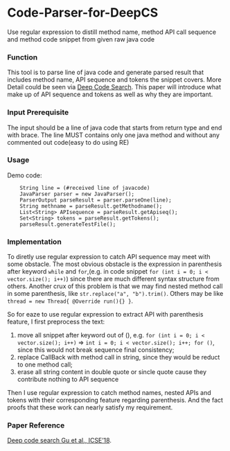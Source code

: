 # Code-Parser-for-DeepCS
Use regular expression to distill method name, method API call sequence and method code snippet from given raw java code

### Function
This tool is to parse line of java code and generate parsed result that includes method name, API sequence and tokens the snippet covers.
More Detail could be seen via [Deep Code Search](https://guxd.github.io/papers/deepcs.pdf "2018 ICSE").
This paper will introduce what make up of API sequence and tokens as well as why they are important.

### Input Prerequisite
The input should be a line of java code that starts from return type and end with brace. The line MUST contains only one java method and without any commented out code(easy to do using RE)
### Usage
Demo code:
```
    String line = (#received line of javacode)
    JavaParser parser = new JavaParser();
    ParserOutput parseResult = parser.parseOne(line);
    String methname = parseResult.getMethodname();
    List<String> APIsequence = parseResult.getApiseq();
    Set<String> tokens = parseResult.getTokens();
    parseResult.generateTestFile();
```
### Implementation
To diretly use regular expression to catch API sequence may meet with some obstacle. The most obvious obstacle is the expression in parenthesis after keyword `while` and `for`,(e.g. in code snippet `for (int i = 0; i < vector.size(); i++)`) since there are much different syntax structure from others. Another crux of this problem is that we may find nested method call in some parenthesis, like `str.replace("a", "b").trim()`. Others may be like `thread = new Thread{ @Override run(){} }`.

So for eaze to use regular expression to extract API with parenthesis feature, I first preprocess the text: 
  1. move all snippet after keyword out of (), e.g. `for (int i = 0; i < vector.size(); i++)` => `int i = 0; i < vector.size(); i++; for ()`, since this would not break sequence final consistency; 
  2. replace CallBack with method call in string, since they would be reduct to one method call;
  3. erase all string content in double quote or sincle quote cause they contribute nothing to API sequence
  
Then I use regular expression to catch method names, nested APIs and tokens with their corresponding feature regarding parenthesis. And the fact proofs that these work can nearly satisfy my requirement.

### Paper Reference
[Deep code search Gu et al., ICSE’18](https://guxd.github.io/papers/deepcs.pdf "DeepCS 2018 ICSE").
